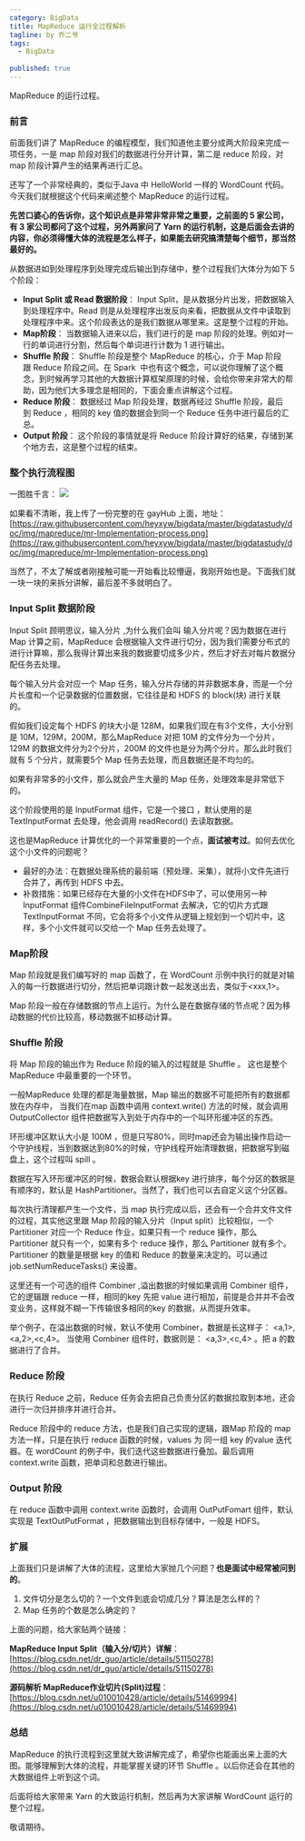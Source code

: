 ```yaml
---
category: BigData
title: MapReduce 运行全过程解析
tagline: by 乔二爷
tags: 
  - BigData
  
published: true
---
```


MapReduce 的运行过程。

<!--more-->


### 前言
前面我们讲了 MapReduce 的编程模型，我们知道他主要分成两大阶段来完成一项任务，一是 map 阶段对我们的数据进行分开计算，第二是 reduce 阶段，对 map 阶段计算产生的结果再进行汇总。

还写了一个非常经典的，类似于Java 中 HelloWorld 一样的 WordCount 代码。今天我们就根据这个代码来阐述整个 MapReduce 的运行过程。

**先苦口婆心的告诉你，这个知识点是非常非常非常之重要，之前面的 5 家公司，有 3 家公司都问了这个过程，另外两家问了 Yarn 的运行机制，这是后面会去讲的内容，你必须得懂大体的流程是怎么样子，如果能去研究搞清楚每个细节，那当然最好的。**

从数据进如到处理程序到处理完成后输出到存储中，整个过程我们大体分为如下 5 个阶段：

* **Input Split 或 Read 数据阶段**： Input Split，是从数据分片出发，把数据输入到处理程序中。Read 则是从处理程序出发反向来看，把数据从文件中读取到处理程序中来。这个阶段表达的是我们数据从哪里来。这是整个过程的开始。
* **Map阶段**： 当数据输入进来以后，我们进行的是 map 阶段的处理。例如对一行的单词进行分割，然后每个单词进行计数为 1 进行输出。
* **Shuffle 阶段**： Shuffle 阶段是整个 MapReduce 的核心，介于 Map 阶段跟 Reduce 阶段之间。在 Spark  中也有这个概念，可以说你理解了这个概念，到时候再学习其他的大数据计算框架原理的时候，会给你带来非常大的帮助，因为他们大多理念是相同的，下面会重点讲解这个过程。
* **Reduce 阶段**： 数据经过 Map 阶段处理，数据再经过 Shuffle 阶段，最后到 Reduce ，相同的 key 值的数据会到同一个 Reduce 任务中进行最后的汇总。 
* **Output 阶段**：  这个阶段的事情就是将 Reduce 阶段计算好的结果，存储到某个地方去，这是整个过程的结束。


### 整个执行流程图
一图胜千言：
![](http://www.justdojava.com/assets/images/2019/java/image_qry/20190606-impl-pro/mr-Implementation-process.png)

如果看不清晰，我上传了一份完整的在 gayHub 上面，地址：[https://raw.githubusercontent.com/heyxyw/bigdata/master/bigdatastudy/doc/img/mapreduce/mr-Implementation-process.png](https://raw.githubusercontent.com/heyxyw/bigdata/master/bigdatastudy/doc/img/mapreduce/mr-Implementation-process.png)

当然了，不太了解或者刚接触可能一开始看比较懵逼，我刚开始也是。下面我们就一块一块的来拆分讲解，最后差不多就明白了。


### Input Split 数据阶段

Input Split 顾明思议，输入分片 ,为什么我们会叫 输入分片呢？因为数据在进行 Map 计算之前，MapReduce 会根据输入文件进行切分，因为我们需要分布式的进行计算嘛，那么我得计算出来我的数据要切成多少片，然后才好去对每片数据分配任务去处理。


每个输入分片会对应一个 Map 任务，输入分片存储的并非数据本身，而是一个分片长度和一个记录数据的位置数据，它往往是和 HDFS  的 block(块) 进行关联的。

假如我们设定每个 HDFS 的块大小是 128M，如果我们现在有3个文件，大小分别是 10M，129M，200M，那么MapReduce 对把 10M 的文件分为一个分片，129M 的数据文件分为2个分片，200M 的文件也是分为两个分片。那么此时我们就有 5 个分片，就需要5个 Map 任务去处理，而且数据还是不均匀的。

如果有非常多的小文件，那么就会产生大量的 Map 任务，处理效率是非常低下的。

这个阶段使用的是 InputFormat 组件，它是一个接口 ，默认使用的是 TextInputFormat 去处理，他会调用 readRecord() 去读取数据。

这也是MapReduce 计算优化的一个非常重要的一个点，**面试被考过**。如何去优化这个小文件的问题呢？

* 最好的办法：在数据处理系统的最前端（预处理、采集），就将小文件先进行合并了，再传到 HDFS 中去。
* 补救措施：如果已经存在大量的小文件在HDFS中了，可以使用另一种 InputFormat 组件CombineFileInputFormat 去解决，它的切片方式跟 TextInputFormat 不同，它会将多个小文件从逻辑上规划到一个切片中，这样，多个小文件就可以交给一个 Map 任务去处理了。

### Map阶段

Map 阶段就是我们编写好的 map 函数了，在 WordCount 示例中执行的就是对输入的每一行数据进行切分，然后把单词跟计数一起发送出去，类似于<xxx,1>。

Map 阶段一般在存储数据的节点上运行。为什么是在数据存储的节点呢？因为移动数据的代价比较高，移动数据不如移动计算。


### Shuffle 阶段

将 Map 阶段的输出作为 Reduce 阶段的输入的过程就是 Shuffle 。 这也是整个 MapReduce 中最重要的一个环节。

一般MapReduce 处理的都是海量数据，Map 输出的数据不可能把所有的数据都放在内存中，
当我们在map 函数中调用 context.write() 方法的时候，就会调用 OutputCollector 组件把数据写入到处于内存中的一个叫环形缓冲区的东西。

环形缓冲区默认大小是 100M ，但是只写80%，同时map还会为输出操作启动一个守护线程，当到数据达到80%的时候，守护线程开始清理数据，把数据写到磁盘上，这个过程叫 spill 。

数据在写入环形缓冲区的时候，数据会默认根据key 进行排序，每个分区的数据是有顺序的，默认是 HashPartitioner。当然了，我们也可以去自定义这个分区器。

每次执行清理都产生一个文件，当 map 执行完成以后，还会有一个合并文件文件的过程，其实他这里跟 Map 阶段的输入分片（Input split）比较相似，一个 Partitioner 对应一个 Reduce 作业，如果只有一个 reduce 操作，那么 Partitioner 就只有一个，如果有多个 reduce 操作，那么 Partitioner 就有多个。Partitioner 的数量是根据 key 的值和 Reduce 的数量来决定的。可以通过 job.setNumReduceTasks() 来设置。


这里还有一个可选的组件 Combiner ,溢出数据的时候如果调用 Combiner 组件，它的逻辑跟 reduce 一样，相同的key 先把 value 进行相加，前提是合并并不会改变业务，这样就不糊一下传输很多相同的key 的数据，从而提升效率。

举个例子，在溢出数据的时候，默认不使用 Combiner，数据是长这样子： <a,1>,<a,2>,<c,4>。 当使用 Combiner 组件时，数据则是： <a,3>,<c,4> 。把 a 的数据进行了合并。

### Reduce 阶段

在执行 Reduce 之前，Reduce 任务会去把自己负责分区的数据拉取到本地，还会进行一次归并排序并进行合并。

Reduce 阶段中的 reduce 方法，也是我们自己实现的逻辑，跟Map 阶段的 map 方法一样，只是在执行 reduce 函数的时候，values 为 同一组 key 的value 迭代器。在 wordCount 的例子中，我们迭代这些数据进行叠加。最后调用 context.write 函数，把单词和总数进行输出。

### Output 阶段

在 reduce 函数中调用  context.write 函数时，会调用 OutPutFomart 组件，默认实现是 TextOutPutFormat ，把数据输出到目标存储中，一般是 HDFS。

### 扩展

上面我们只是讲解了大体的流程，这里给大家抛几个问题？**也是面试中经常被问到的**。

1. 文件切分是怎么切的？一个文件到底会切成几分？算法是怎么样的？
2. Map 任务的个数是怎么确定的？

上面的问题，给大家贴两个链接：

**MapReduce Input Split（输入分/切片）详解**：[https://blog.csdn.net/dr_guo/article/details/51150278](https://blog.csdn.net/dr_guo/article/details/51150278) 

**源码解析 MapReduce作业切片(Split)过程**：[https://blog.csdn.net/u010010428/article/details/51469994](https://blog.csdn.net/u010010428/article/details/51469994) 

### 总结

MapReduce 的执行流程到这里就大致讲解完成了，希望你也能画出来上面的大图。能够理解到大体的流程，并能掌握关键的环节 Shuffle 。以后你还会在其他的大数据组件上听到这个词。

后面将给大家带来 Yarn 的大致运行机制，然后再为大家讲解 WordCount 运行的整个过程。

敬请期待。
